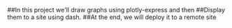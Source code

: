 ##In this project we'll draw graphs using plotly-express and then
##Display them to a site using dash.
##At the end, we will deploy it to a remote site